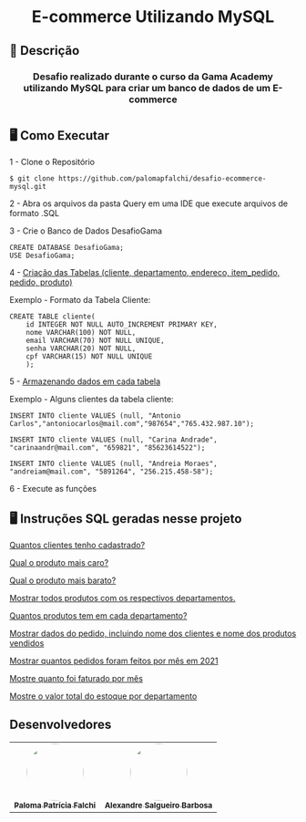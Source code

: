 # <p align="center"> E-commerce Utilizando MySQL </p>

## 📝 Descrição

<h3><p align="center"> Desafio realizado durante o curso da Gama Academy utilizando MySQL para criar um banco de dados de um E-commerce </p></h3>

# 

## 🖥️ Como Executar

1 - Clone o Repositório
    
    $ git clone https://github.com/palomapfalchi/desafio-ecommerce-mysql.git

2 - Abra os arquivos da pasta Query em uma IDE que execute arquivos de formato .SQL

3 - Crie o Banco de Dados DesafioGama
    
    CREATE DATABASE DesafioGama;
    USE DesafioGama;

4 - <a href="https://github.com/palomapfalchi/desafio-ecommerce-mysql/blob/main/Query/dados-tabela.sql#:~:text=USE%20DesafioGama%3B-,%2D%2D%20INSERINDO%20AS%20TABELAS,)%3B,-%2D%2D%20Exerc%C3%ADcio%201%3A%20Inserindo">Criação das Tabelas (cliente, departamento, endereco, item_pedido, pedido, produto)</a>


Exemplo - Formato da Tabela Cliente:

    CREATE TABLE cliente(
        id INTEGER NOT NULL AUTO_INCREMENT PRIMARY KEY, 
        nome VARCHAR(100) NOT NULL, 
        email VARCHAR(70) NOT NULL UNIQUE, 
        senha VARCHAR(20) NOT NULL, 
        cpf VARCHAR(15) NOT NULL UNIQUE
        );

5 - <a href="https://github.com/palomapfalchi/desafio-ecommerce-mysql/blob/main/Query/dados-tabela.sql#:~:text=%2D%2D%20CLIENTES,4000%2C%209%2C%2012)%3B">Armazenando dados em cada tabela </a>

Exemplo - Alguns clientes da tabela cliente:

    INSERT INTO cliente VALUES (null, "Antonio Carlos","antoniocarlos@mail.com","987654","765.432.987.10");

    INSERT INTO cliente VALUES (null, "Carina Andrade", "carinaandr@mail.com", "659821", "85623614522");

    INSERT INTO cliente VALUES (null, "Andreia Moraes", "andreiam@mail.com", "5891264", "256.215.458-58");
    
6 - Execute as funções


## 🖥️ Instruções SQL geradas nesse projeto

<a href="https://github.com/palomapfalchi/desafio-ecommerce-mysql/blob/main/Query/exercicios.sql#:~:text=select%20count(id)%20from%20cliente%3B">Quantos clientes tenho cadastrado? </a>

<a href="https://github.com/palomapfalchi/desafio-ecommerce-mysql/blob/main/Query/exercicios.sql#:~:text=select%20*%20from%20produto%20where%20preco%20%3D%20(select%20max(preco)%20from%20produto)%3B"> Qual o produto mais caro? </a>

<a href="https://github.com/palomapfalchi/desafio-ecommerce-mysql/blob/main/Query/exercicios.sql#:~:text=select%20*%20from%20produto%20where%20preco%20%3D%20(select%20min(preco)%20from%20produto)%3B">Qual o produto mais barato? </a>

<a href="https://github.com/palomapfalchi/desafio-ecommerce-mysql/blob/main/Query/exercicios.sql#:~:text=select%20produto.nome,departamento.codigo%20%3D%20departamento_codigo%3B">Mostrar todos produtos com os respectivos departamentos.</a>

<a href="https://github.com/palomapfalchi/desafio-ecommerce-mysql/blob/main/Query/exercicios.sql#:~:text=select%20departamento_codigo%20as,GROUP%20BY%20departamento_codigo%3B">Quantos produtos tem em cada departamento? </a>

<a href="https://github.com/palomapfalchi/desafio-ecommerce-mysql/blob/main/Query/exercicios.sql#:~:text=SELECT%20*%20FROM%20pedido,by%20pedido.numero%3B">Mostrar dados do pedido, incluindo nome dos clientes e nome dos produtos vendidos</a>

<a href="https://github.com/palomapfalchi/desafio-ecommerce-mysql/blob/main/Query/exercicios.sql#:~:text=SELECT%20Month(data_pedido)%20as%20%22M%C3%AAs%22%2C%20count,group%20by%20month(data_pedido)%3B">Mostrar quantos pedidos foram feitos por mês em 2021 </a>

<a href="https://github.com/palomapfalchi/desafio-ecommerce-mysql/blob/main/Query/exercicios.sql#:~:text=SELECT%20Month(data_pedido)%20as%20%22M%C3%AAs%22%2C%20sum,group%20by%20month(data_pedido)%3B"> Mostre quanto foi faturado por mês </a>

<a href="https://github.com/palomapfalchi/desafio-ecommerce-mysql/blob/main/Query/exercicios.sql#:~:text=SELECT%20departamento.nome,BY%20departamento.codigo%3B">Mostre o valor total do estoque por departamento</a>

## Desenvolvedores

<table>
  <tr>
    <td align="center"><a href="https://github.com/palomapfalchi"><img style="border-radius: 50%;" src="https://avatars.githubusercontent.com/u/85750919?v=4" width="100px;" alt=""/><br /><sub><b>Paloma Patrícia Falchi</b></sub></a><br /></a></td>
    <td align="center"><a href="https://github.com/alesalg"><img style="border-radius: 50%;" src="https://avatars.githubusercontent.com/u/73660994?v=4" width="100px;" alt=""/><br /><sub><b>Alexandre Salgueiro Barbosa</b></sub></a><br/></a></td>
    
  </tr>
</table>

